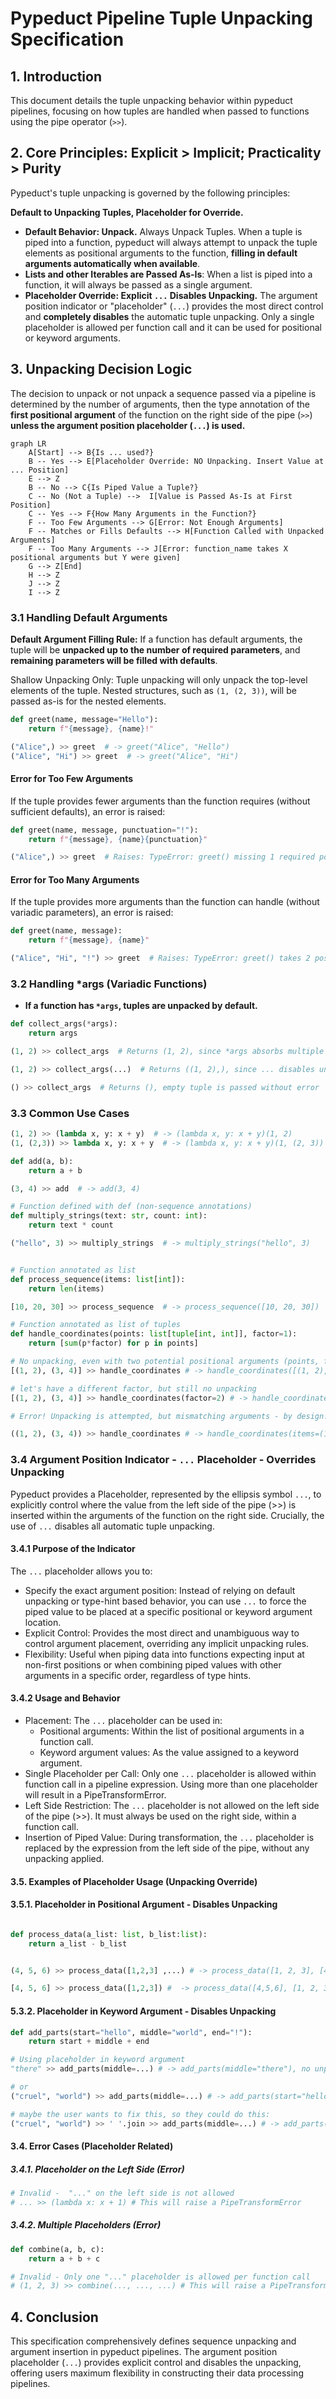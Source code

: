 # Pypeduct Pipeline Tuple Unpacking Specification

## 1. Introduction

This document details the tuple unpacking behavior within pypeduct pipelines, focusing on how tuples are handled when passed to functions using the pipe operator (`>>`).

## 2. Core Principles: Explicit > Implicit; Practicality > Purity

Pypeduct's tuple unpacking is governed by the following principles:

**Default to Unpacking Tuples, Placeholder for Override.**

* **Default Behavior: Unpack.** Always Unpack Tuples. When a tuple is piped into a function, pypeduct will always attempt to unpack the tuple elements as positional arguments to the function, **filling in default arguments automatically when available**.
* **Lists and other Iterables are Passed As-Is**: When a list is piped into a function, it will always be passed as a single argument.
* **Placeholder Override: Explicit `...` Disables Unpacking.** The argument position indicator or "placeholder" (`...`) provides the most direct control and **completely disables** the automatic tuple unpacking. Only a single placeholder is allowed per function call and it can be used for positional or keyword arguments.

## 3. Unpacking Decision Logic

The decision to unpack or not unpack a sequence passed via a pipeline is determined by the number of arguments, then the type annotation of the **first positional argument** of the function on the right side of the pipe (`>>`) **unless the argument position placeholder (`...`) is used.**

```mermaid
graph LR
    A[Start] --> B{Is ... used?}
    B -- Yes --> E[Placeholder Override: NO Unpacking. Insert Value at ... Position]
    E --> Z
    B -- No --> C{Is Piped Value a Tuple?}
    C -- No (Not a Tuple) -->  I[Value is Passed As-Is at First Position]
    C -- Yes --> F{How Many Arguments in the Function?}
    F -- Too Few Arguments --> G[Error: Not Enough Arguments]
    F -- Matches or Fills Defaults --> H[Function Called with Unpacked Arguments]
    F -- Too Many Arguments --> J[Error: function_name takes X positional arguments but Y were given]
    G --> Z[End]
    H --> Z
    J --> Z
    I --> Z
```

### 3.1 Handling Default Arguments

**Default Argument Filling Rule:** If a function has default arguments, the tuple will be **unpacked up to the number of required parameters**, and **remaining parameters will be filled with defaults**.

Shallow Unpacking Only: Tuple unpacking will only unpack the top-level elements of the tuple. Nested structures, such as `(1, (2, 3))`, will be passed as-is for the nested elements.

```python
def greet(name, message="Hello"):
    return f"{message}, {name}!"

("Alice",) >> greet  # -> greet("Alice", "Hello")
("Alice", "Hi") >> greet  # -> greet("Alice", "Hi")
```

#### Error for Too Few Arguments
If the tuple provides fewer arguments than the function requires (without sufficient defaults), an error is raised:

```python
def greet(name, message, punctuation="!"):
    return f"{message}, {name}{punctuation}"

("Alice",) >> greet  # Raises: TypeError: greet() missing 1 required positional argument: 'message'
```

#### Error for Too Many Arguments
If the tuple provides more arguments than the function can handle (without variadic parameters), an error is raised:

```python
def greet(name, message):
    return f"{message}, {name}"

("Alice", "Hi", "!") >> greet  # Raises: TypeError: greet() takes 2 positional arguments but 3 were given
```

### 3.2 Handling *args (Variadic Functions)
* **If a function has `*args`, tuples are unpacked by default.**

```python
def collect_args(*args):
    return args

(1, 2) >> collect_args  # Returns (1, 2), since *args absorbs multiple values

(1, 2) >> collect_args(...)  # Returns ((1, 2),), since ... disables unpacking

() >> collect_args  # Returns (), empty tuple is passed without error
```

### 3.3 Common Use Cases

```python
(1, 2) >> (lambda x, y: x + y)  # -> (lambda x, y: x + y)(1, 2)
(1, (2,3)) >> lambda x, y: x + y  # -> (lambda x, y: x + y)(1, (2, 3))

def add(a, b):
    return a + b

(3, 4) >> add  # -> add(3, 4)

# Function defined with def (non-sequence annotations)
def multiply_strings(text: str, count: int):
    return text * count

("hello", 3) >> multiply_strings  # -> multiply_strings("hello", 3)


# Function annotated as list
def process_sequence(items: list[int]):
    return len(items)

[10, 20, 30] >> process_sequence  # -> process_sequence([10, 20, 30])

# Function annotated as list of tuples
def handle_coordinates(points: list[tuple[int, int]], factor=1):
    return [sum(p*factor) for p in points]

# No unpacking, even with two potential positional arguments (points, factor)
[(1, 2), (3, 4)] >> handle_coordinates # -> handle_coordinates([(1, 2), (3, 4)])

# let's have a different factor, but still no unpacking
[(1, 2), (3, 4)] >> handle_coordinates(factor=2) # -> handle_coordinates([(1, 2), (3, 4)], factor=2)

# Error! Unpacking is attempted, but mismatching arguments - by design! To avoid this issue, use the placeholder `...`.

((1, 2), (3, 4)) >> handle_coordinates # -> handle_coordinates(items=(1, 2), factor=(3, 4)) which will raise a TypeError
```

### 3.4 Argument Position Indicator - `...` Placeholder - Overrides Unpacking

Pypeduct provides a Placeholder, represented by the ellipsis symbol `...`, to explicitly control where the value from the left side of the pipe (>>) is inserted within the arguments of the function on the right side. Crucially, the use of `...` disables all automatic tuple unpacking.

#### 3.4.1 Purpose of the Indicator

The `...` placeholder allows you to:

* Specify the exact argument position: Instead of relying on default unpacking or type-hint based behavior, you can use `...` to force the piped value to be placed at a specific positional or keyword argument location.
* Explicit Control: Provides the most direct and unambiguous way to control argument placement, overriding any implicit unpacking rules.
* Flexibility: Useful when piping data into functions expecting input at non-first positions or when combining piped values with other arguments in a specific order, regardless of type hints.

#### 3.4.2 Usage and Behavior

* Placement: The `...` placeholder can be used in:
  * Positional arguments: Within the list of positional arguments in a function call.
  * Keyword argument values: As the value assigned to a keyword argument.
* Single Placeholder per Call:  Only one `...` placeholder is allowed within function call in a pipeline expression. Using more than one placeholder will result in a PipeTransformError.
* Left Side Restriction: The `...` placeholder is not allowed on the left side of the pipe (>>). It must always be used on the right side, within a function call.
* Insertion of Piped Value:  During transformation, the `...` placeholder is replaced by the expression from the left side of the pipe, without any unpacking applied.

#### 3.5. Examples of Placeholder Usage (Unpacking Override)

#### 3.5.1. Placeholder in Positional Argument - Disables Unpacking

```python

def process_data(a_list: list, b_list:list):
    return a_list - b_list


(4, 5, 6) >> process_data([1,2,3] ,...) # -> process_data([1, 2, 3], [4, 5, 6]) # No unpacking, '...' overrides type hint and can be used in any position.

[4, 5, 6] >> process_data([1,2,3]) #  -> process_data([4,5,6], [1, 2, 3]) # No unpacking because value is not a tuple but order is different.
```

#### 5.3.2. Placeholder in Keyword Argument - Disables Unpacking

```python
def add_parts(start="hello", middle="world", end="!"):
    return start + middle + end

# Using placeholder in keyword argument
"there" >> add_parts(middle=...) # -> add_parts(middle="there"), no unpacking

# or
("cruel", "world") >> add_parts(middle=...) # -> add_parts(start="hello", middle=("cruel", "world"), end="!"), no unpacking

# maybe the user wants to fix this, so they could do this:
("cruel", "world") >> ' '.join >> add_parts(middle=...) # -> add_parts(start="hello", middle="cruel world", end="!")

```

#### 3.4. Error Cases (Placeholder Related)

##### 3.4.1. Placeholder on the Left Side (Error)

```python
# Invalid -  "..." on the left side is not allowed
# ... >> (lambda x: x + 1) # This will raise a PipeTransformError
```

##### 3.4.2. Multiple Placeholders (Error)

```python
def combine(a, b, c):
    return a + b + c

# Invalid - Only one "..." placeholder is allowed per function call
# (1, 2, 3) >> combine(..., ..., ...) # This will raise a PipeTransformError
```

## 4. Conclusion

This specification comprehensively defines sequence unpacking and argument insertion in pypeduct pipelines. The argument position placeholder (`...`) provides explicit control and disables the unpacking, offering users maximum flexibility in constructing their data processing pipelines.

